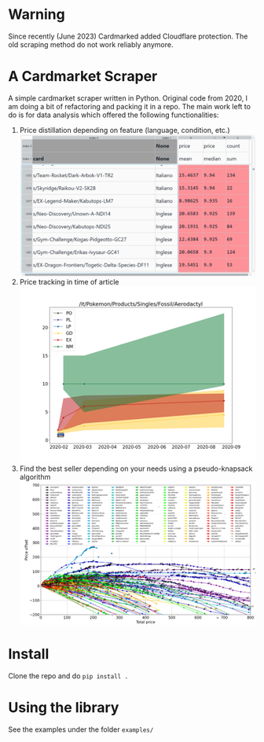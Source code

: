 # Warning
Since recently (June 2023) Cardmarked added Cloudflare protection. The old scraping method do not work reliably anymore. 

# A Cardmarket Scraper

A simple cardmarket scraper written in Python.
Original code from 2020, I am doing a bit of refactoring and packing it in a repo. The main work left to do is for data analysis which offered the following functionalities:
1. Price distillation depending on feature (language, condition, etc.)
![](assets/ex1.png)
2. Price tracking in time of article 
![](assets/ex2.png)
3. Find the best seller depending on your needs using a pseudo-knapsack algorithm
![](assets/ex3.png)


# Install
Clone the repo and do `pip install .`

# Using the library
See the examples under the folder `examples/`